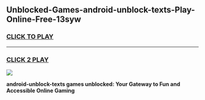 
## Unblocked-Games-android-unblock-texts-Play-Online-Free-13syw
<h3>
<a href="https://premium76.site?title=android-unblock-texts&ref=26A">CLICK TO PLAY</a></h3>
<hr>

<h3>
<a href="https://premium76.site?title=android-unblock-texts&ref=26A">CLICK 2 PLAY</a>
  
</h3>

<a href="https://premium76.site?title=android-unblock-texts&ref=26A"><img src="https://clearcache.store/games.png"></a>


**android-unblock-texts games unblocked: Your Gateway to Fun and Accessible Online Gaming**
